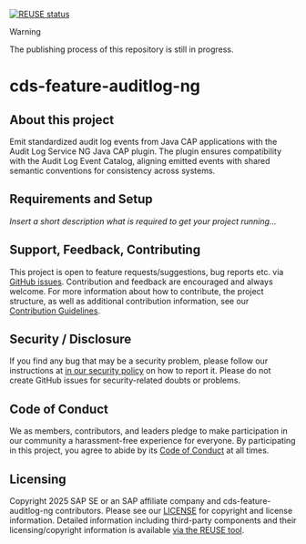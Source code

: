 [![REUSE status](https://api.reuse.software/badge/github.com/cap-java/cds-feature-auditlog-ng)](https://api.reuse.software/info/github.com/cap-java/cds-feature-auditlog-ng)

> [!WARNING]
> The publishing process of this repository is still in progress.

# cds-feature-auditlog-ng

## About this project

Emit standardized audit log events from Java CAP applications with the Audit Log Service NG Java CAP plugin.  The plugin ensures compatibility with the Audit Log Event Catalog, aligning emitted events with shared semantic conventions for consistency across systems.

## Requirements and Setup

*Insert a short description what is required to get your project running...*

## Support, Feedback, Contributing

This project is open to feature requests/suggestions, bug reports etc. via [GitHub issues](https://github.com/cap-java/cds-feature-auditlog-ng/issues). Contribution and feedback are encouraged and always welcome. For more information about how to contribute, the project structure, as well as additional contribution information, see our [Contribution Guidelines](CONTRIBUTING.md).

## Security / Disclosure
If you find any bug that may be a security problem, please follow our instructions at [in our security policy](https://github.com/cap-java/cds-feature-auditlog-ng/security/policy) on how to report it. Please do not create GitHub issues for security-related doubts or problems.

## Code of Conduct

We as members, contributors, and leaders pledge to make participation in our community a harassment-free experience for everyone. By participating in this project, you agree to abide by its [Code of Conduct](https://github.com/cap-java/.github/blob/main/CODE_OF_CONDUCT.md) at all times.

## Licensing

Copyright 2025 SAP SE or an SAP affiliate company and cds-feature-auditlog-ng contributors. Please see our [LICENSE](LICENSE) for copyright and license information. Detailed information including third-party components and their licensing/copyright information is available [via the REUSE tool](https://api.reuse.software/info/github.com/cap-java/cds-feature-auditlog-ng).
